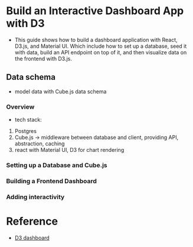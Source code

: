 # Build an Interactive Dashboard App with D3
* This guide shows how to build a dashboard application with React, D3.js, 
and Material UI. Which include how to set up a database, seed it with data,
build an API endpoint on top of it, and then visualize data on the frontend
with D3.js. 

## Data schema
*  model data with Cube.js data schema

### Overview
* tech stack:
1. Postgres 
2. Cube.js -> middleware between database and client,
providing API, abstraction, caching
3. react with Material UI, D3 for chart rendering

### Setting up a Database and Cube.js
### Building a Frontend Dashboard
### Adding interactivity

# Reference
* [D3 dashboard](https://d3-dashboard.cube.dev/)
